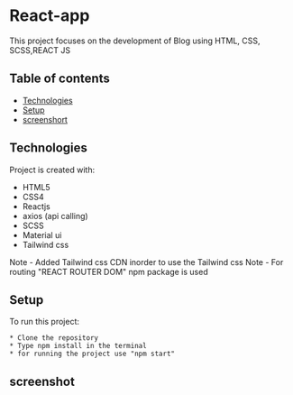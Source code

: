 # React-app

This project focuses on the development of Blog using HTML, CSS, SCSS,REACT JS

## Table of contents

- [Technologies](#technologies)
- [Setup](#setup)
- [screenshort](#screenshort)

## Technologies

Project is created with:

- HTML5
- CSS4
- Reactjs
- axios (api calling)
- SCSS
- Material ui
- Tailwind css

Note - Added Tailwind css CDN inorder to use the Tailwind css
Note - For routing "REACT ROUTER DOM" npm package is used

## Setup

To run this project:

```
* Clone the repository
* Type npm install in the terminal
* for running the project use "npm start"
```

## screenshot
